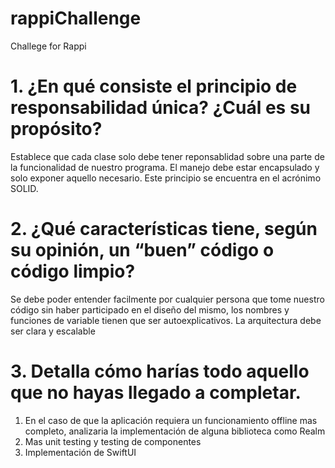# rappiChallenge

Challege for Rappi

# 1. ¿En qué consiste el principio de responsabilidad única? ¿Cuál es su propósito?

Establece que cada clase solo debe tener reponsablidad sobre una parte de la funcionalidad de nuestro programa. El manejo debe estar encapsulado y solo exponer aquello necesario. Este principio se encuentra en el acrónimo SOLID.

# 2. ¿Qué características tiene, según su opinión, un “buen” código o código limpio?

Se debe poder entender facilmente por cualquier persona que tome nuestro código sin haber participado en el diseño del mismo, los nombres y funciones de variable tienen que ser autoexplicativos.
La arquitectura debe ser clara y escalable

# 3. Detalla cómo harías todo aquello que no hayas llegado a completar.

1.  En el caso de que la aplicación requiera un funcionamiento offline mas completo, analizaria la implementación de alguna biblioteca como Realm
2.  Mas unit testing y testing de componentes
3.  Implementación de SwiftUI
